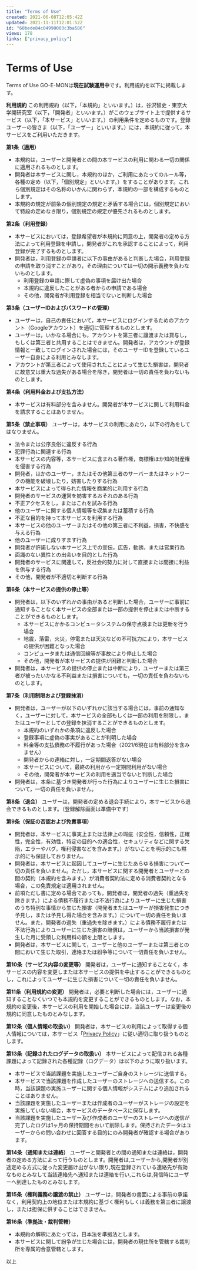 ```yaml
---
title: "Terms of Use"
created: 2021-06-08T12:05:42Z
updated: 2021-11-11T12:01:52Z
id: "60bede84c04990003c3ba586"
views: 178
links: ["privacy_policy"]
---
```


# Terms of Use

Terms of Use
GO-E-MONは**現在試験運用中**です。利用規約を以下に掲載します。

**利用規約**
この利用規約（以下，「本規約」といいます。）は，谷沢智史・東京大学開研究室（以下，「開発者」といいます。）がこのウェブサイト上で提供するサービス（以下，「本サービス」といいます。）の利用条件を定めるものです。登録ユーザーの皆さま（以下，「ユーザー」といいます。）には，本規約に従って，本サービスをご利用いただきます。

**第1条（適用）**
- 本規約は，ユーザーと開発者との間の本サービスの利用に関わる一切の関係に適用されるものとします。
- 開発者は本サービスに関し，本規約のほか，ご利用にあたってのルール等，各種の定め（以下，「個別規定」といいます。）をすることがあります。これら個別規定はその名称のいかんに関わらず，本規約の一部を構成するものとします。
- 本規約の規定が前条の個別規定の規定と矛盾する場合には，個別規定において特段の定めなき限り，個別規定の規定が優先されるものとします。

**第2条（利用登録）**
- 本サービスにおいては，登録希望者が本規約に同意の上，開発者の定める方法によって利用登録を申請し，開発者がこれを承認することによって，利用登録が完了するものとします。
- 開発者は，利用登録の申請者に以下の事由があると判断した場合，利用登録の申請を取り消すことがあり，その理由については一切の開示義務を負わないものとします。
  - 利用登録の申請に際して虚偽の事項を届け出た場合
  - 本規約に違反したことがある者からの申請である場合
  - その他，開発者が利用登録を相当でないと判断した場合

**第3条（ユーザーIDおよびパスワードの管理）**
- ユーザーは，自己の責任において，本サービスにログインするためのアカウント（Googleアカウント）を適切に管理するものとします。
- ユーザーは，いかなる場合にも，アカウントを第三者に譲渡または貸与し，もしくは第三者と共用することはできません。開発者は，アカウントが登録情報と一致してログインされた場合には，そのユーザーIDを登録しているユーザー自身による利用とみなします。
- アカウントが第三者によって使用されたことによって生じた損害は，開発者に故意又は重大な過失がある場合を除き，開発者は一切の責任を負わないものとします。

**第4条（利用料金および支払方法）**
- 本サービスは有料部分を含みません。開発者が本サービスに関して利用料金を請求することはありません。

**第5条（禁止事項）**
ユーザーは，本サービスの利用にあたり，以下の行為をしてはなりません。
- 法令または公序良俗に違反する行為
- 犯罪行為に関連する行為
- 本サービスの内容等，本サービスに含まれる著作権，商標権ほか知的財産権を侵害する行為
- 開発者，ほかのユーザー，またはその他第三者のサーバーまたはネットワークの機能を破壊したり，妨害したりする行為
- 本サービスによって得られた情報を商業的に利用する行為
- 開発者のサービスの運営を妨害するおそれのある行為
- 不正アクセスをし，またはこれを試みる行為
- 他のユーザーに関する個人情報等を収集または蓄積する行為
- 不正な目的を持って本サービスを利用する行為
- 本サービスの他のユーザーまたはその他の第三者に不利益，損害，不快感を与える行為
- 他のユーザーに成りすます行為
- 開発者が許諾しない本サービス上での宣伝，広告，勧誘，または営業行為
- 面識のない異性との出会いを目的とした行為
- 開発者のサービスに関連して，反社会的勢力に対して直接または間接に利益を供与する行為
- その他，開発者が不適切と判断する行為

**第6条（本サービスの提供の停止等）**
- 開発者は，以下のいずれかの事由があると判断した場合，ユーザーに事前に通知することなく本サービスの全部または一部の提供を停止または中断することができるものとします。
  - 本サービスにかかるコンピュータシステムの保守点検または更新を行う場合
  - 地震，落雷，火災，停電または天災などの不可抗力により，本サービスの提供が困難となった場合
  - コンピュータまたは通信回線等が事故により停止した場合
  - その他，開発者が本サービスの提供が困難と判断した場合
- 開発者は，本サービスの提供の停止または中断により，ユーザーまたは第三者が被ったいかなる不利益または損害についても，一切の責任を負わないものとします。

**第7条（利用制限および登録抹消）**
- 開発者は，ユーザーが以下のいずれかに該当する場合には，事前の通知なく，ユーザーに対して，本サービスの全部もしくは一部の利用を制限し，またはユーザーとしての登録を抹消することができるものとします。
  - 本規約のいずれかの条項に違反した場合
  - 登録事項に虚偽の事実があることが判明した場合
  - 料金等の支払債務の不履行があった場合（2021/6現在は有料部分を含みません）
  - 開発者からの連絡に対し，一定期間返答がない場合
  - 本サービスについて，最終の利用から一定期間利用がない場合
  - その他，開発者が本サービスの利用を適当でないと判断した場合
- 開発者は，本条に基づき開発者が行った行為によりユーザーに生じた損害について，一切の責任を負いません。

**第8条（退会）**
ユーザーは，開発者の定める退会手続により，本サービスから退会できるものとします。（登録解除画面は準備中です）

**第9条（保証の否認および免責事項）**
- 開発者は，本サービスに事実上または法律上の瑕疵（安全性，信頼性，正確性，完全性，有効性，特定の目的への適合性，セキュリティなどに関する欠陥，エラーやバグ，権利侵害などを含みます。）がないことを明示的にも黙示的にも保証しておりません。
- 開発者は，本サービスに起因してユーザーに生じたあらゆる損害について一切の責任を負いません。ただし，本サービスに関する開発者とユーザーとの間の契約（本規約を含みます。）が消費者契約法に定める消費者契約となる場合，この免責規定は適用されません。
- 前項ただし書に定める場合であっても，開発者は，開発者の過失（重過失を除きます。）による債務不履行または不法行為によりユーザーに生じた損害のうち特別な事情から生じた損害（開発者またはユーザーが損害発生につき予見し，または予見し得た場合を含みます。）について一切の責任を負いません。また，開発者の過失（重過失を除きます。）による債務不履行または不法行為によりユーザーに生じた損害の賠償は，ユーザーから当該損害が発生した月に受領した利用料の額を上限とします。
- 開発者は，本サービスに関して，ユーザーと他のユーザーまたは第三者との間において生じた取引，連絡または紛争等について一切責任を負いません。

**第10条（サービス内容の変更等）**
開発者は，ユーザーに通知することなく，本サービスの内容を変更しまたは本サービスの提供を中止することができるものとし，これによってユーザーに生じた損害について一切の責任を負いません。

**第11条（利用規約の変更）**
開発者は，必要と判断した場合には，ユーザーに通知することなくいつでも本規約を変更することができるものとします。なお，本規約の変更後，本サービスの利用を開始した場合には，当該ユーザーは変更後の規約に同意したものとみなします。

**第12条（個人情報の取扱い）**
開発者は，本サービスの利用によって取得する個人情報については，本サービス「[Privacy Policy](Privacy_Policy.md)」に従い適切に取り扱うものとします。

**第13条（記録されたログデータの取扱い）**
本サービスによって配信される各種課題によって記録された各種記録（ログデータ）は以下のように取り扱います。
- 本サービスで当該課題を実施したユーザーご自身のストレージに送信する。
- 本サービスで当該課題を作成したユーザーのストレージへの送信する。この時，当該課題の実施ユーザーに関する個人情報がシステムにより追加されることはありません。
- 当該課題を実施したユーザーまたは作成者のユーザーがストレージの設定を実施していない場合，本サービスのデータベースに保存します。
- 当該課題を実施したユーザー及び作成者のユーザーのストレージへの送信が完了したログは1ヶ月の保持期間をおいて削除します。保持されたデータはユーザーからの問い合わせに回答する目的にのみ開発者が確認する場合があります。

**第14条（通知または連絡）**
ユーザーと開発者との間の通知または連絡は，開発者の定める方法によって行うものとします。開発者は,ユーザーから,開発者が別途定める方式に従った変更届け出がない限り,現在登録されている連絡先が有効なものとみなして当該連絡先へ通知または連絡を行い,これらは,発信時にユーザーへ到達したものとみなします。

**第15条（権利義務の譲渡の禁止）**
ユーザーは，開発者の書面による事前の承諾なく，利用契約上の地位または本規約に基づく権利もしくは義務を第三者に譲渡し，または担保に供することはできません。

**第16条（準拠法・裁判管轄）**
- 本規約の解釈にあたっては，日本法を準拠法とします。
- 本サービスに関して紛争が生じた場合には，開発者の現住所を管轄する裁判所を専属的合意管轄とします。

以上
